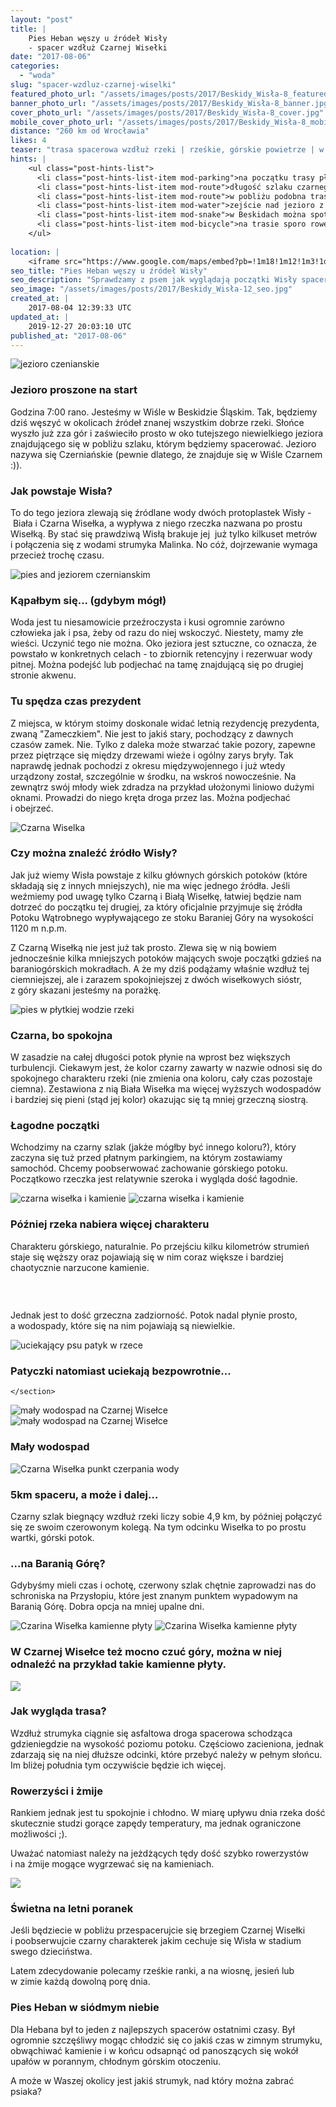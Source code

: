 ```yaml
---
layout: "post"
title: |
    Pies Heban węszy u źródeł Wisły
    - spacer wzdłuż Czarnej Wisełki
date: "2017-08-06"
categories:
  - "woda"
slug: "spacer-wzdluz-czarnej-wiselki"
featured_photo_url: "/assets/images/posts/2017/Beskidy_Wisła-8_featured.jpg"
banner_photo_url: "/assets/images/posts/2017/Beskidy_Wisła-8_banner.jpg"
cover_photo_url: "/assets/images/posts/2017/Beskidy_Wisła-8_cover.jpg"
mobile_cover_photo_url: "/assets/images/posts/2017/Beskidy_Wisła-8_mobile_cover.jpg"
distance: "260 km od Wrocławia"
likes: 4
teaser: "trasa spacerowa wzdłuż rzeki | rześkie, górskie powietrze | w pobliżu jezioro Czerniańskie"
hints: |
    <ul class="post-hints-list">
      <li class="post-hints-list-item mod-parking">na początku trasy płatny parking (4h - 5PLN, cały dzień - 8PLN)</li>
      <li class="post-hints-list-item mod-route">długość szlaku czarnego - 4,9km</li>
      <li class="post-hints-list-item mod-route">w pobliżu podobna trasa wzdłuż Białej Wisełki</li>
      <li class="post-hints-list-item mod-water">zejście nad jezioro z widokiem na zamek znajduje się od wlotu Białej Wisełki</li>
      <li class="post-hints-list-item mod-snake">w Beskidach można spotkać żmije, uważajcie!</li>
      <li class="post-hints-list-item mod-bicycle">na trasie sporo rowerzystów</li>
    </ul>
    
location: |
    <iframe src="https://www.google.com/maps/embed?pb=!1m18!1m12!1m3!1d509496.4775982052!2d18.605069610450663!3d49.69203175992853!2m3!1f0!2f0!3f0!3m2!1i1024!2i768!4f13.1!3m3!1m2!1s0x0%3A0xf92618d74d29f316!2sParking+Lot!5e0!3m2!1sen!2spl!4v1502004355977"></iframe>
seo_title: "Pies Heban węszy u źródeł Wisły"
seo_description: "Sprawdzamy z psem jak wyglądają początki Wisły spacerując nad Czarną Wisełką w miasteczku Wiśle. Zaglądamy też nad malownicze Jezioro Czerniańskie."
seo_image: "/assets/images/posts/2017/Beskidy_Wisła-12_seo.jpg"
created_at: |
    2017-08-04 12:39:33 UTC
updated_at: |
    2019-12-27 20:03:10 UTC
published_at: "2017-08-06"
---
```


<section class="post-section">
  <div class="post-section-photo">
    <img class="desktop" src="{{ '/assets/images/posts/2017/Beskidy_Wisła-2.jpg' | relative_url }}" alt="jezioro czenianskie">
  </div>
  <div class="post-section-wrapper">
    <section class="post-section-content">
      <h1>Jezioro proszone na start</h1>
      <p>
        Godzina 7:00 rano. Jesteśmy w&nbsp;Wiśle w&nbsp;Beskidzie Śląskim. Tak, będziemy dziś węszyć w&nbsp;okolicach źródeł znanej wszystkim dobrze rzeki. Słońce wyszło już zza gór i&nbsp;zaświeciło prosto w&nbsp;oko tutejszego niewielkiego jeziora znajdującego się w&nbsp;pobliżu szlaku, którym będziemy spacerować. Jezioro nazywa się Czerniańskie (pewnie dlatego, że znajduje się w&nbsp;Wiśle Czarnem :)).</p>
    </section>
    <section class="post-section-content">
      <h1>Jak powstaje Wisła?</h1>
      <p>To do tego jeziora zlewają się źródlane wody dwóch protoplastek Wisły -&nbsp;Biała i&nbsp;Czarna Wisełka, a&nbsp;wypływa z&nbsp;niego rzeczka nazwana po prostu Wisełką. By stać się prawdziwą Wisłą brakuje jej &nbsp;już tylko kilkuset metrów i&nbsp;połączenia się z&nbsp;wodami strumyka Malinka. No cóż, dojrzewanie wymaga przecież trochę czasu.</p>
    </section>
  </div>
</section>
<section class="post-section">
  <div class="post-section-photo">
    <img class="desktop" src="{{ '/assets/images/posts/2017/Beskidy_Wisła-1.jpg' | relative_url }}" alt="pies and jeziorem czernianskim">
  </div>
  <div class="post-section-wrapper">
    <section class="post-section-content">
      <h1>Kąpałbym się... (gdybym mógł)</h1>
      <p>Woda jest tu niesamowicie przeźroczysta i&nbsp;kusi ogromnie zarówno człowieka jak i&nbsp;psa, żeby od razu do niej wskoczyć. Niestety, mamy złe wieści. Uczynić tego nie można. Oko jeziora jest sztuczne, co oznacza, że powstało w&nbsp;konkretnych celach -&nbsp;to zbiornik retencyjny i&nbsp;rezerwuar wody pitnej. Można podejść lub podjechać na tamę znajdującą się po drugiej stronie akwenu.</p>
    </section>
    <section class="post-section-content">
      <h1>Tu spędza czas prezydent</h1>
      <p>
        Z&nbsp;miejsca, w&nbsp;którym stoimy doskonale widać letnią rezydencję prezydenta, zwaną "Zameczkiem". Nie jest to jakiś stary, pochodzący z&nbsp;dawnych czasów zamek. Nie. Tylko z&nbsp;daleka może stwarzać takie pozory, zapewne przez piętrzące się między drzewami wieże i&nbsp;ogólny zarys bryły. Tak naprawdę jednak pochodzi z&nbsp;okresu międzywojennego i&nbsp;już wtedy urządzony został, szczególnie w&nbsp;środku, na wskroś nowocześnie. Na zewnątrz swój młody wiek zdradza na przykład ułożonymi liniowo dużymi oknami. Prowadzi do niego kręta droga przez las. Można podjechać i&nbsp;obejrzeć.</p>
    </section>
  </div>
</section>
<section class="post-section mod-vertical">
  <div class="post-section-photo">
    <img src="{{ '/assets/images/posts/2017/Beskidy_Wisła-6.jpg' | relative_url }}" alt="Czarna Wiselka">
  </div>
  <div class="post-section-wrapper">
    <section class="post-section-content">
      <h1>Czy można znaleźć źródło Wisły?</h1>
      <p>
        Jak już wiemy Wisła powstaje z&nbsp;kilku głównych górskich potoków (które składają się z&nbsp;innych mniejszych), nie ma więc jednego źródła. Jeśli weźmiemy pod uwagę tylko Czarną i&nbsp;Białą Wisełkę, łatwiej będzie nam dotrzeć do początku tej drugiej, za który oficjalnie przyjmuje się źródła Potoku Wątrobnego wypływającego ze stoku Baraniej Góry na wysokości 1120 m&nbsp;n.p.m.</p>
    </section>
    <section class="post-section-content">
      <p>
        Z&nbsp;Czarną Wisełką nie jest już tak prosto. Zlewa się w&nbsp;nią bowiem jednocześnie kilka mniejszych potoków mających swoje początki gdzieś na baraniogórskich mokradłach. A&nbsp;że my dziś podążamy właśnie wzdłuż tej ciemniejszej, ale i&nbsp;zarazem spokojniejszej z&nbsp;dwóch wisełkowych sióstr, z&nbsp;góry skazani jesteśmy na porażkę.</p>
    </section>
  </div>
</section>
<section class="post-section">
  <div class="post-section-photo">
    <img src="{{ '/assets/images/posts/2017/Beskidy_Wisła-15.jpg' | relative_url }}" alt="pies w&nbsp;płytkiej wodzie rzeki">
  </div>
  <div class="post-section-wrapper">
    <section class="post-section-content">
      <h1>Czarna, bo spokojna</h1>
      <p>W zasadzie na całej długości potok płynie na wprost bez większych turbulencji. Ciekawym jest, że kolor czarny zawarty w&nbsp;nazwie odnosi się do spokojnego charakteru rzeki (nie zmienia ona koloru, cały czas pozostaje ciemna). Zestawiona z&nbsp;nią Biała Wisełka ma więcej wyższych wodospadów i&nbsp;bardziej się pieni (stąd jej kolor) okazując się tą mniej grzeczną siostrą.<br></p>
    </section>
    <section class="post-section-content">
      <h1>Łagodne początki</h1>
      <p>Wchodzimy na czarny szlak (jakże mógłby być innego koloru?), który zaczyna się tuż przed płatnym parkingiem, na którym zostawiamy samochód. Chcemy poobserwować zachowanie górskiego potoku. Początkowo rzeczka jest relatywnie szeroka i&nbsp;wygląda dość łagodnie.</p>
    </section>
  </div>
</section>
<section class="post-section">
  <div class="post-section-photo">
    <img class="desktop" src="{{ '/assets/images/posts/2017/Beskidy_Wisła-8.jpg' | relative_url }}" alt="czarna wisełka i&nbsp;kamienie">
    <img class="mobile" src="{{ '/assets/images/posts/2017/Beskidy_Wisła-8.jpg' | relative_url }}" alt="czarna wisełka i&nbsp;kamienie">
  </div>
  <div class="post-section-wrapper">
    <section class="post-section-content">
      <h1>Później rzeka nabiera więcej charakteru</h1>
      <p>
        Charakteru górskiego, naturalnie. Po przejściu kilku kilometrów strumień staje się węższy oraz pojawiają się w&nbsp;nim coraz większe i&nbsp;bardziej chaotycznie narzucone kamienie.</p>
    </section>
    <section class="post-section-content">
      <h1><br></h1>
      <p>Jednak jest to dość grzeczna zadziorność. Potok nadal płynie prosto, a&nbsp;wodospady, które się na nim pojawiają są niewielkie.</p>
    </section>
  </div>
</section>
<section class="post-section">
  <div class="post-section-photo">
    <img src="{{ '/assets/images/posts/2017/Beskidy_Wisła-10.jpg' | relative_url }}" alt="uciekający psu patyk w&nbsp;rzece">
  </div>
  <div class="post-section-wrapper">
    <section class="post-section-content mod-single">
      <h1>Patyczki natomiast uciekają bezpowrotnie...</h1>

    </section>
  </div>
</section>
<section class="post-section">
  <div class="post-section-photo">
    <img class="desktop" src="{{ '/assets/images/posts/2017/Beskidy_Wisła-7.jpg' | relative_url }}" alt="mały wodospad na Czarnej Wisełce">
    <img class="mobile" src="{{ '/assets/images/posts/2017/Beskidy_Wisła-7.jpg' | relative_url }}" alt="mały wodospad na Czarnej Wisełce">
  </div>
  <div class="post-section-wrapper">
    <section class="post-section-content mod-single">
      <h1>Mały wodospad</h1>
    </section>
  </div>
</section>
<section class="post-section mod-vertical">
  <div class="post-section-photo">
    <img src="{{ '/assets/images/posts/2017/Beskidy_Wisła-11.jpg' | relative_url }}" alt="Czarna Wisełka punkt czerpania wody">
  </div>
  <div class="post-section-wrapper">
    <section class="post-section-content">
      <h1>5km spaceru, a&nbsp;może i&nbsp;dalej...</h1>
      <p>
        Czarny szlak biegnący wzdłuż rzeki liczy sobie 4,9 km, by później połączyć się ze swoim czerowonym kolegą. Na tym odcinku Wisełka to po prostu wartki, górski potok.</p>
    </section>
    <section class="post-section-content">
      <h1>...na Baranią Górę?</h1>
      <p>
        Gdybyśmy mieli czas i&nbsp;ochotę, czerwony szlak chętnie zaprowadzi nas do schroniska na Przysłopiu, które jest znanym punktem wypadowym na Baranią Górę. Dobra opcja na mniej upalne dni.</p>
    </section>
  </div>
</section>
<section class="post-section">
  <div class="post-section-photo">
    <img class="desktop" src="{{ '/assets/images/posts/2017/Beskidy_Wisła-12.jpg' | relative_url }}" alt="Czarina Wisełka kamienne płyty">
    <img class="mobile" src="{{ '/assets/images/posts/2017/Beskidy_Wisła-12.jpg' | relative_url }}" alt="Czarina Wisełka kamienne płyty">
  </div>
  <div class="post-section-wrapper">
    <section class="post-section-content mod-single">
      <h1>W Czarnej Wisełce też mocno czuć góry, można w&nbsp;niej odnaleźć na przykład takie kamienne płyty.</h1>
    </section>
  </div>
</section>
<section class="post-section">
  <div class="post-section-photo">
    <img src="{{ '/assets/images/posts/2017/Beskidy_Wisła-5.jpg' | relative_url }}">
  </div>
  <div class="post-section-wrapper">
    <section class="post-section-content">
      <h1>Jak wygląda trasa?</h1>
      <p>Wzdłuż strumyka ciągnie się asfaltowa droga spacerowa schodząca gdzieniegdzie na wysokość poziomu potoku. Częściowo zacieniona, jednak zdarzają się na niej dłuższe odcinki, które przebyć należy w&nbsp;pełnym słońcu. Im bliżej południa tym oczywiście będzie ich więcej.</p>
    </section>
    <section class="post-section-content">
      <h1>Rowerzyści i&nbsp;żmije</h1>
      <p>
        Rankiem jednak jest tu spokojnie i&nbsp;chłodno. W&nbsp;miarę upływu dnia rzeka dość skutecznie studzi gorące zapędy temperatury, ma jednak ograniczone możliwości ;).&nbsp;</p><p>Uważać natomiast należy na jeżdżących tędy dość szybko rowerzystów i&nbsp;na żmije mogące wygrzewać się na kamieniach.</p>
    </section>
  </div>
</section>
<section class="post-section">
  <div class="post-section-photo">
    <img src="{{ '/assets/images/posts/2017/Beskidy_Wisła-9.jpg' | relative_url }}">
  </div>
  <div class="post-section-wrapper">
    <section class="post-section-content">
      <h1>Świetna na letni poranek</h1>
      <p>
        Jeśli będziecie w&nbsp;pobliżu przespacerujcie się brzegiem Czarnej Wisełki i&nbsp;poobserwujcie czarny charakterek jakim cechuje się Wisła w&nbsp;stadium swego dzieciństwa.&nbsp;</p><p>Latem zdecydowanie polecamy rześkie ranki, a&nbsp;na wiosnę, jesień lub w&nbsp;zimie każdą dowolną porę dnia.</p>
    </section>
    <section class="post-section-content">
      <h1>Pies Heban w&nbsp;siódmym niebie</h1>
      <p>Dla Hebana był to jeden z&nbsp;najlepszych spacerów ostatnimi czasy. Był ogromnie szczęśliwy mogąc chłodzić się co jakiś czas w&nbsp;zimnym strumyku, obwąchiwać kamienie i&nbsp;w końcu odsapnąć od panoszących się wokół upałów w&nbsp;porannym, chłodnym górskim otoczeniu.<br></p><p>A może w Waszej okolicy jest jakiś strumyk, nad który można zabrać psiaka?</p>
    </section>
  </div>
</section>
